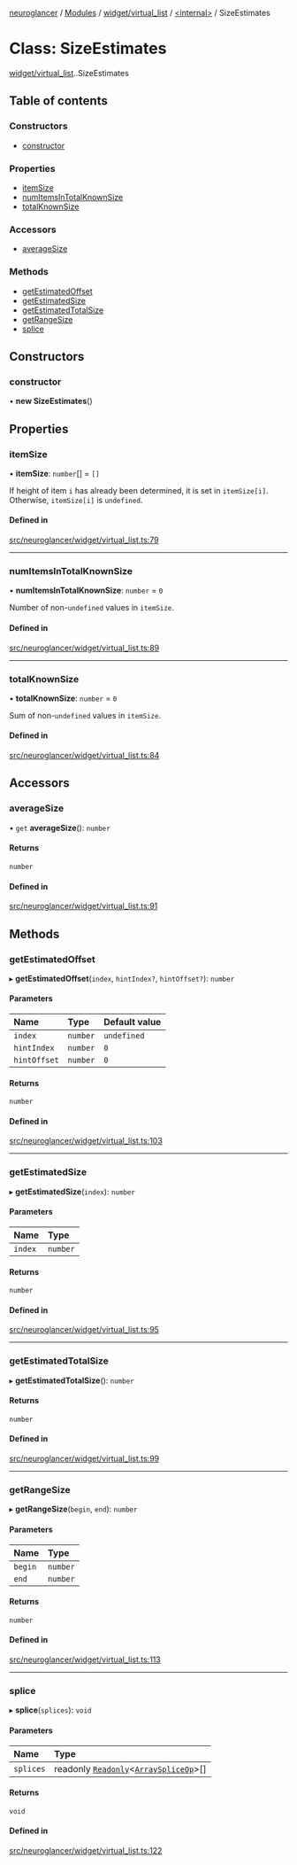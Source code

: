[neuroglancer](../README.md) / [Modules](../modules.md) / [widget/virtual\_list](../modules/widget_virtual_list.md) / [<internal\>](../modules/widget_virtual_list._internal_.md) / SizeEstimates

# Class: SizeEstimates

[widget/virtual_list](../modules/widget_virtual_list.md).[<internal>](../modules/widget_virtual_list._internal_.md).SizeEstimates

## Table of contents

### Constructors

- [constructor](widget_virtual_list._internal_.SizeEstimates.md#constructor)

### Properties

- [itemSize](widget_virtual_list._internal_.SizeEstimates.md#itemsize)
- [numItemsInTotalKnownSize](widget_virtual_list._internal_.SizeEstimates.md#numitemsintotalknownsize)
- [totalKnownSize](widget_virtual_list._internal_.SizeEstimates.md#totalknownsize)

### Accessors

- [averageSize](widget_virtual_list._internal_.SizeEstimates.md#averagesize)

### Methods

- [getEstimatedOffset](widget_virtual_list._internal_.SizeEstimates.md#getestimatedoffset)
- [getEstimatedSize](widget_virtual_list._internal_.SizeEstimates.md#getestimatedsize)
- [getEstimatedTotalSize](widget_virtual_list._internal_.SizeEstimates.md#getestimatedtotalsize)
- [getRangeSize](widget_virtual_list._internal_.SizeEstimates.md#getrangesize)
- [splice](widget_virtual_list._internal_.SizeEstimates.md#splice)

## Constructors

### constructor

• **new SizeEstimates**()

## Properties

### itemSize

• **itemSize**: `number`[] = `[]`

If height of item `i` has already been determined, it is set in `itemSize[i]`.  Otherwise,
`itemSize[i]` is `undefined`.

#### Defined in

[src/neuroglancer/widget/virtual_list.ts:79](https://github.com/ActiveBrainAtlas2/neuroglancer/blob/1beb5d34/src/neuroglancer/widget/virtual_list.ts#L79)

___

### numItemsInTotalKnownSize

• **numItemsInTotalKnownSize**: `number` = `0`

Number of non-`undefined` values in `itemSize`.

#### Defined in

[src/neuroglancer/widget/virtual_list.ts:89](https://github.com/ActiveBrainAtlas2/neuroglancer/blob/1beb5d34/src/neuroglancer/widget/virtual_list.ts#L89)

___

### totalKnownSize

• **totalKnownSize**: `number` = `0`

Sum of non-`undefined` values in `itemSize`.

#### Defined in

[src/neuroglancer/widget/virtual_list.ts:84](https://github.com/ActiveBrainAtlas2/neuroglancer/blob/1beb5d34/src/neuroglancer/widget/virtual_list.ts#L84)

## Accessors

### averageSize

• `get` **averageSize**(): `number`

#### Returns

`number`

#### Defined in

[src/neuroglancer/widget/virtual_list.ts:91](https://github.com/ActiveBrainAtlas2/neuroglancer/blob/1beb5d34/src/neuroglancer/widget/virtual_list.ts#L91)

## Methods

### getEstimatedOffset

▸ **getEstimatedOffset**(`index`, `hintIndex?`, `hintOffset?`): `number`

#### Parameters

| Name | Type | Default value |
| :------ | :------ | :------ |
| `index` | `number` | `undefined` |
| `hintIndex` | `number` | `0` |
| `hintOffset` | `number` | `0` |

#### Returns

`number`

#### Defined in

[src/neuroglancer/widget/virtual_list.ts:103](https://github.com/ActiveBrainAtlas2/neuroglancer/blob/1beb5d34/src/neuroglancer/widget/virtual_list.ts#L103)

___

### getEstimatedSize

▸ **getEstimatedSize**(`index`): `number`

#### Parameters

| Name | Type |
| :------ | :------ |
| `index` | `number` |

#### Returns

`number`

#### Defined in

[src/neuroglancer/widget/virtual_list.ts:95](https://github.com/ActiveBrainAtlas2/neuroglancer/blob/1beb5d34/src/neuroglancer/widget/virtual_list.ts#L95)

___

### getEstimatedTotalSize

▸ **getEstimatedTotalSize**(): `number`

#### Returns

`number`

#### Defined in

[src/neuroglancer/widget/virtual_list.ts:99](https://github.com/ActiveBrainAtlas2/neuroglancer/blob/1beb5d34/src/neuroglancer/widget/virtual_list.ts#L99)

___

### getRangeSize

▸ **getRangeSize**(`begin`, `end`): `number`

#### Parameters

| Name | Type |
| :------ | :------ |
| `begin` | `number` |
| `end` | `number` |

#### Returns

`number`

#### Defined in

[src/neuroglancer/widget/virtual_list.ts:113](https://github.com/ActiveBrainAtlas2/neuroglancer/blob/1beb5d34/src/neuroglancer/widget/virtual_list.ts#L113)

___

### splice

▸ **splice**(`splices`): `void`

#### Parameters

| Name | Type |
| :------ | :------ |
| `splices` | readonly [`Readonly`](../modules/annotation_annotation_layer_state._internal_.md#readonly)<[`ArraySpliceOp`](../interfaces/util_array.ArraySpliceOp.md)\>[] |

#### Returns

`void`

#### Defined in

[src/neuroglancer/widget/virtual_list.ts:122](https://github.com/ActiveBrainAtlas2/neuroglancer/blob/1beb5d34/src/neuroglancer/widget/virtual_list.ts#L122)
